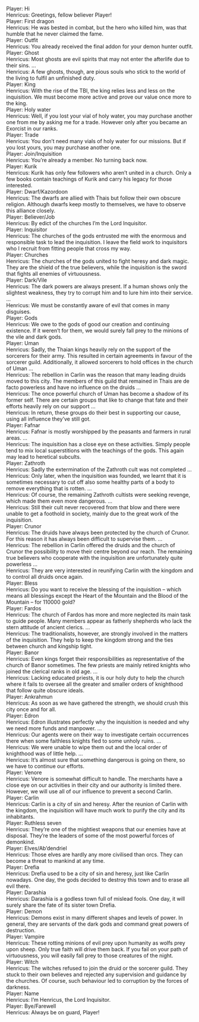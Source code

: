 Player: Hi  
Henricus: Greetings, fellow believer Player!  
Player: First dragon  
Henricus: He was bested in combat, but the hero who killed him, was that humble that he never claimed the fame.  
Player: Outfit  
Henricus: You already received the final addon for your demon hunter outfit.  
Player: Ghost  
Henricus: Most ghosts are evil spirits that may not enter the afterlife due to their sins. …  
Henricus: A few ghosts, though, are pious souls who stick to the world of the living to fulfil an unfinished duty.  
Player: King  
Henricus: With the rise of the TBI, the king relies less and less on the inquisition. We must become more active and prove our value once more to the king.  
Player: Holy water  
Henricus: Well, if you lost your vial of holy water, you may purchase another one from me by asking me for a trade. However only after you became an Exorcist in our ranks.  
Player: Trade  
Henricus: You don’t need many vials of holy water for our missions. But if you lost yours, you may purchase another one.  
Player: Join/Inquisition  
Henricus: You’re already a member. No turning back now.  
Player: Kurik  
Henricus: Kurik has only few followers who aren’t united in a church. Only a few books contain teachings of Kurik and carry his legacy for those interested.  
Player: Dwarf/Kazordoon  
Henricus: The dwarfs are allied with Thais but follow their own obscure religion. Although dwarfs keep mostly to themselves, we have to observe this alliance closely.  
Player: Believer/Job  
Henricus: By edict of the churches I’m the Lord Inquisitor.  
Player: Inquisitor  
Henricus: The churches of the gods entrusted me with the enormous and responsible task to lead the inquisition. I leave the field work to inquisitors who I recruit from fitting people that cross my way.  
Player: Churches  
Henricus: The churches of the gods united to fight heresy and dark magic. They are the shield of the true believers, while the inquisition is the sword that fights all enemies of virtuousness.  
Player: Dark/Vile  
Henricus: The dark powers are always present. If a human shows only the slightest weakness, they try to corrupt him and to lure him into their service. …  
Henricus: We must be constantly aware of evil that comes in many disguises.  
Player: Gods  
Henricus: We owe to the gods of good our creation and continuing existence. If it weren’t for them, we would surely fall prey to the minions of the vile and dark gods.  
Player: Uman  
Henricus: Sadly, the Thaian kings heavily rely on the support of the sorcerers for their army. This resulted in certain agreements in favour of the sorcerer guild. Additionally, it allowed sorcerers to hold offices in the church of Uman …  
Henricus: The rebellion in Carlin was the reason that many leading druids moved to this city. The members of this guild that remained in Thais are de facto powerless and have no influence on the druids …  
Henricus: The once powerful church of Uman has become a shadow of its former self. There are certain groups that like to change that fate and their efforts heavily rely on our support …  
Henricus: In return, these groups do their best in supporting our cause, using all influence they’ve still got.  
Player: Fafnar  
Henricus: Fafnar is mostly worshipped by the peasants and farmers in rural areas. …  
Henricus: The inquisition has a close eye on these activities. Simply people tend to mix local superstitions with the teachings of the gods. This again may lead to heretical subcults.  
Player: Zathroth  
Henricus: Sadly the extermination of the Zathroth cult was not completed …  
Henricus: Only later, when the inquisition was founded, we learnt that it is sometimes necessary to cut off also some healthy parts of a body to remove everything that is rotten. …  
Henricus: Of course, the remaining Zathroth cultists were seeking revenge, which made them even more dangerous. …  
Henricus: Still their cult never recovered from that blow and there were unable to get a foothold in society, mainly due to the great work of the inquisition.  
Player: Crunor  
Henricus: The druids have always been protected by the church of Crunor. For this reason it has always been difficult to supervise them. …  
Henricus: The rebellion in Carlin offered the druids and the church of Crunor the possibility to move their centre beyond our reach. The remaining true believers who cooperate with the inquisition are unfortunately quite powerless …  
Henricus: They are very interested in reunifying Carlin with the kingdom and to control all druids once again.  
Player: Bless  
Henricus: Do you want to receive the blessing of the inquisition – which means all blessings except the Heart of the Mountain and the Blood of the Mountain – for 110000 gold?  
Player: Fardos  
Henricus: The church of Fardos has more and more neglected its main task to guide people. Many members appear as fatherly shepherds who lack the stern attitude of ancient clerics. …  
Henricus: The traditionalists, however, are strongly involved in the matters of the inquisition. They help to keep the kingdom strong and the ties between church and kingship tight.  
Player: Banor  
Henricus: Even kings forget their responsibilities as representative of the church of Banor sometimes. The few priests are mainly retired knights who joined the clerical ranks in old age. …  
Henricus: Lacking educated priests, it is our holy duty to help the church where it fails to oversee all the greater and smaller orders of knighthood that follow quite obscure ideals.  
Player: Ankrahmun  
Henricus: As soon as we have gathered the strength, we should crush this city once and for all.  
Player: Edron  
Henricus: Edron illustrates perfectly why the inquisition is needed and why we need more funds and manpower. …  
Henricus: Our agents were on their way to investigate certain occurrences there when some faithless knights fled to some unholy ruins. …  
Henricus: We were unable to wipe them out and the local order of knighthood was of little help. …  
Henricus: It’s almost sure that something dangerous is going on there, so we have to continue our efforts.  
Player: Venore  
Henricus: Venore is somewhat difficult to handle. The merchants have a close eye on our activities in their city and our authority is limited there. However, we will use all of our influence to prevent a second Carlin.  
Player: Carlin  
Henricus: Carlin is a city of sin and heresy. After the reunion of Carlin with the kingdom, the inquisition will have much work to purify the city and its inhabitants.  
Player: Ruthless seven  
Henricus: They’re one of the mightiest weapons that our enemies have at disposal. They’re the leaders of some of the most powerful forces of demonkind.  
Player: Elves/Ab’dendriel  
Henricus: Those elves are hardly any more civilised than orcs. They can become a threat to mankind at any time.  
Player: Drefia  
Henricus: Drefia used to be a city of sin and heresy, just like Carlin nowadays. One day, the gods decided to destroy this town and to erase all evil there.  
Player: Darashia  
Henricus: Darashia is a godless town full of mislead fools. One day, it will surely share the fate of its sister town Drefia.  
Player: Demon  
Henricus: Demons exist in many different shapes and levels of power. In general, they are servants of the dark gods and command great powers of destruction.  
Player: Vampire  
Henricus: These rotting minions of evil prey upon humanity as wolfs prey upon sheep. Only true faith will drive them back. If you fail on your path of virtuousness, you will easily fall prey to those creatures of the night.  
Player: Witch  
Henricus: The witches refused to join the druid or the sorcerer guild. They stuck to their own believes and rejected any supervision and guidance by the churches. Of course, such behaviour led to corruption by the forces of darkness.  
Player: Name  
Henricus: I’m Henricus, the Lord Inquisitor.  
Player: Bye/Farewell  
Henricus: Always be on guard, Player!  
